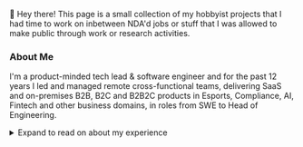 :wave: Hey there! This page is a small collection of my hobbyist projects that I had time to work on inbetween NDA'd jobs or stuff that I was allowed to make public through work or research activities.

### About Me

I'm a product-minded tech lead & software engineer and for the past 12 years I led and managed remote cross-functional teams, delivering SaaS and on-premises B2B, B2C and B2B2C products in Esports, Compliance, AI, Fintech and other business domains, in roles from SWE to Head of Engineering.

<details><summary>Expand to read on about my experience</summary>
<br/>

Early years in software engineering as an individual contributor positioned me well for technical leadership in both engineering and product roles. I have hands-on experience with front-end and back-end development, product management, systems analytics, and workflow engineering. I've successfully delivered dozens of products in companies ranging from early start-ups to established product orgs, working with diverse, distributed cross-functional teams of varying sizes and backgrounds.

<br/>

My headline skills:

- I am specialised in overseeing the full product development lifecycle for a rich portfolio of B2B, B2C, and B2B2C products, with a focus on delivering value to customers and stakeholders.
- My proven leadership track-record in building and guiding cross-functional teams, fostering a constructive and transparent workplace environment that nurtures growth and innovation.
- Developing project plans that align with strategic business initiatives and successfully driving those plans to fruition, evidenced by enhanced product value and substantial growth in feature-led revenue.
- Consistent history of identifying risks early and developing mitigation strategies that secure project success and minimise scope creep.
- Articulate communicator adept at translating complex technical information into clear, actionable insight for stakeholders, ensuring all parties are aligned with project goals.
<br/>

And qualifications:

- Years of experience as a software engineer founding the technical background with a strong track record of leveraging data for decision-making and utilising a customer-focused approach to meet market and user demands.
- Hands-on experience implementing Agile methodologies to streamline project delivery and enhance team productivity, while tailoring processes to fit unique product team needs.
- Demonstrated success in engaging directly with customers and stakeholders to gather critical feedback and insights, fortifying customer advocacy and fostering stakeholder trust.
- Expert in driving product strategy, identifying new opportunities for product growth, and executing marketing plans for new product launches, contributing to significant revenue growth.
- Proficient in data analysis with SQL, functional and declarative programming languages, and up-to-date with the latest AI/ML technologies, including LLMs and LDMs.

</details>

<!--
**MNeverOff/MNeverOff** is a ✨ _special_ ✨ repository because its `README.md` (this file) appears on your GitHub profile.

Here are some ideas to get you started:

- 🔭 I’m currently working on ...
- 🌱 I’m currently learning ...
- 👯 I’m looking to collaborate on ...
- 🤔 I’m looking for help with ...
- 💬 Ask me about ...
- 📫 How to reach me: ...
- 😄 Pronouns: ...
- ⚡ Fun fact: ...
-->
